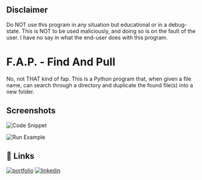 ## Disclaimer
Do NOT use this program in any situation but educational or in a debug-state.
This is NOT to be used maliciously, and doing so is on the fault of the user.
I have no say in what the end-user does with this program.


# F.A.P. - Find And Pull

No, not THAT kind of fap. This is a Python program that, when given a file name, can search through a directory and duplicate the found file(s) into a new folder.


## Screenshots

![Code Snippet](https://restlessmedicine.files.wordpress.com/2023/03/sd-fap-example.jpg?w=768)

![Run Example](https://restlessmedicine.files.wordpress.com/2023/03/sd-fap-example.jpg?w=768)


## 🔗 Links
[![portfolio](https://img.shields.io/badge/my_portfolio-000?style=for-the-badge&logo=ko-fi&logoColor=white)](https://restlessmedicine.com/portfolio)
[![linkedin](https://img.shields.io/badge/linkedin-0A66C2?style=for-the-badge&logo=linkedin&logoColor=white)](https://www.linkedin.com/in/riley-meyerkorth)
